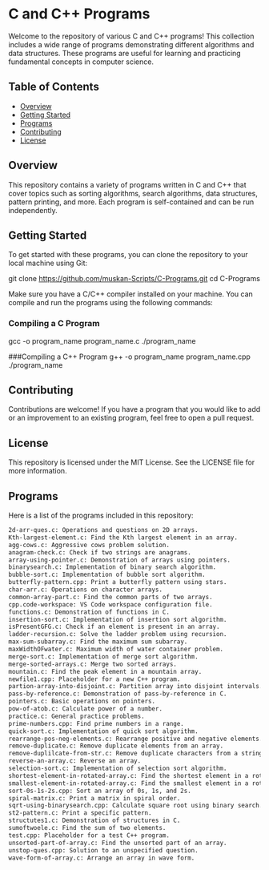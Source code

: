 # C and C++ Programs

Welcome to the repository of various C and C++ programs! This collection includes a wide range of programs demonstrating different algorithms and data structures. These programs are useful for learning and practicing fundamental concepts in computer science.

## Table of Contents

- [Overview](#overview)
- [Getting Started](#getting-started)
- [Programs](#programs)
- [Contributing](#contributing)
- [License](#license)

## Overview

This repository contains a variety of programs written in C and C++ that cover topics such as sorting algorithms, search algorithms, data structures, pattern printing, and more. Each program is self-contained and can be run independently.

## Getting Started

To get started with these programs, you can clone the repository to your local machine using Git:


git clone https://github.com/muskan-Scripts/C-Programs.git
cd C-Programs

Make sure you have a C/C++ compiler installed on your machine. You can compile and run the programs using the following commands:

### Compiling a C Program
gcc -o program_name program_name.c
./program_name

###Compiling a C++ Program
g++ -o program_name program_name.cpp
./program_name

## Contributing
Contributions are welcome! If you have a program that you would like to add or an improvement to an existing program, feel free to open a pull request.

## License
This repository is licensed under the MIT License. See the LICENSE file for more information.

## Programs
Here is a list of the programs included in this repository:
```bash
2d-arr-ques.c: Operations and questions on 2D arrays.
Kth-largest-element.c: Find the Kth largest element in an array.
agg-cows.c: Aggressive cows problem solution.
anagram-check.c: Check if two strings are anagrams.
array-using-pointer.c: Demonstration of arrays using pointers.
binarysearch.c: Implementation of binary search algorithm.
bubble-sort.c: Implementation of bubble sort algorithm.
butterfly-pattern.cpp: Print a butterfly pattern using stars.
char-arr.c: Operations on character arrays.
common-array-part.c: Find the common parts of two arrays.
cpp.code-workspace: VS Code workspace configuration file.
functions.c: Demonstration of functions in C.
insertion-sort.c: Implementation of insertion sort algorithm.
isPresentGFG.c: Check if an element is present in an array.
ladder-recursion.c: Solve the ladder problem using recursion.
max-sum-subarray.c: Find the maximum sum subarray.
maxWidthOFwater.c: Maximum width of water container problem.
merge-sort.c: Implementation of merge sort algorithm.
merge-sorted-arrays.c: Merge two sorted arrays.
mountain.c: Find the peak element in a mountain array.
newfile1.cpp: Placeholder for a new C++ program.
partion-array-into-disjoint.c: Partition array into disjoint intervals.
pass-by-reference.c: Demonstration of pass-by-reference in C.
pointers.c: Basic operations on pointers.
pow-of-atob.c: Calculate power of a number.
practice.c: General practice problems.
prime-numbers.cpp: Find prime numbers in a range.
quick-sort.c: Implementation of quick sort algorithm.
rearrange-pos-neg-elements.c: Rearrange positive and negative elements.
remove-duplicate.c: Remove duplicate elements from an array.
remove-duplilcate-from-str.c: Remove duplicate characters from a string.
reverse-an-array.c: Reverse an array.
selection-sort.c: Implementation of selection sort algorithm.
shortest-element-in-rotated-array.c: Find the shortest element in a rotated array.
smallest-element-in-rotated-array.c: Find the smallest element in a rotated array.
sort-0s-1s-2s.cpp: Sort an array of 0s, 1s, and 2s.
spiral-matrix.c: Print a matrix in spiral order.
sqrt-using-binarysearch.cpp: Calculate square root using binary search.
st2-pattern.c: Print a specific pattern.
structutes1.c: Demonstration of structures in C.
sumoftwoele.c: Find the sum of two elements.
test.cpp: Placeholder for a test C++ program.
unsorted-part-of-array.c: Find the unsorted part of an array.
unstop-ques.cpp: Solution to an unspecified question.
wave-form-of-array.c: Arrange an array in wave form.

